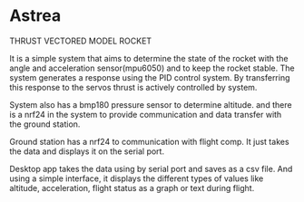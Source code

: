 # Astrea
THRUST VECTORED MODEL ROCKET 

It is a simple system that aims to determine the state of the rocket with the angle and acceleration sensor(mpu6050) and to keep the rocket stable. The system generates 
a response using the PID control system. By transferring this response to the servos thrust is actively controlled by system.

System also has a bmp180 pressure sensor to determine altitude. and there is a nrf24 in the system to provide communication and data transfer with the ground station.

Ground station has a nrf24 to communication with flight comp. It just takes the data and displays it on the serial port.

Desktop app takes the data using by serial port and saves as a csv file. And using a simple interface, it displays the different types of values like altitude,
acceleration, flight status as a graph or text during flight.
